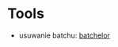# Tools

* usuwanie batchu: [batchelor](https://bioconductor.org/packages/release/bioc/vignettes/batchelor/inst/doc/correction.html)

